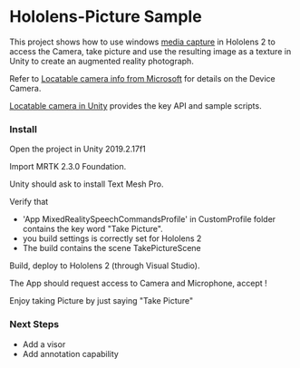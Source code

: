 # Hololens-Picture Sample


This project shows how to use windows [media capture](https://msdn.microsoft.com/library/windows/apps/windows.media.capture.mediacapture.aspx) in Hololens 2 to access the Camera, take picture and use the resulting image as a texture in Unity to create an augmented reality photograph.

Refer to [Locatable camera info from Microsoft](https://docs.microsoft.com/en-us/windows/mixed-reality/locatable-camera) for details on the Device Camera.

[Locatable camera in Unity](https://docs.microsoft.com/en-us/windows/mixed-reality/locatable-camera-in-unity) provides the key API and sample scripts.

### Install
Open the project in Unity 2019.2.17f1

Import MRTK 2.3.0 Foundation.

Unity should ask to install Text Mesh Pro.

Verify that
- 'App MixedRealitySpeechCommandsProfile' in CustomProfile folder contains the key word "Take Picture".
- you build settings is correctly set for Hololens 2
- The build contains the scene TakePictureScene

Build, deploy to Hololens 2 (through Visual Studio).

The App should request access to Camera and Microphone, accept !

Enjoy taking Picture by just saying "Take Picture"

### Next Steps
- Add a visor
- Add annotation capability
